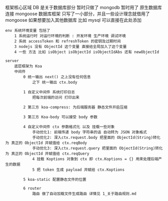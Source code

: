 框架核心区域
    DB 是关于数据库部分
        暂时只做了 mongodb 
            暂时用了 原生数据库连接
            mongoose 数据库框架 只写了一小部分，并且一些设计理念就借用了 mongoose
        如果想要加入其他数据库 比如 mysql 可以直接在此处添加

    env 系统环境变量 包括了
        1 系统运行时 对运行环境的判断 : 开发环境 生产环境 调试环境
        2 系统 accessToken 和 refreshToken 的密钥及过期时间
        3 nodejs 没有 ObjectId 这个变量 直接给全局加入了这个变量
        4 一些 方法 比如 isObject isObjectId isObjectIdAbs 还有 newObjectId

    server
        底层框架为 Koa
        中间件 
            0 统一输出 next() 之上没有任何信息
                之下 统一输出 ctx.body

            1 自定义中间件 系统打印日志
                把每次前端的访问 打印出来

            2 第三方 koa-compress: 为后端服务器 静态文件开启压缩

            3 第三方 Koa-body 可以接受 body 参数

            4 自定义中间件 ctx 参数格式化 以及 挂载一些对象
                手动优化1: 前端传递 body 字符串的话 自动转为 JSON 对象格式
                手动优化2: 深入ctx.request.body 把里面的 ObjectId(String)转化为 真正的 ObjectId 并赋值给 ctx.reqBody
                手动优化3: 深入ctx.request.query 把里面的 ObjectId(String)转化为 真正的 ObjectId 并赋值给 ctx.reqQuery
                4 挂载 Koptions 对象到 ctx 即 ctx.Koptions = {} 用来处理后端产生的数据
                5 把 token 生成 payload 并赋给 ctx.Koptions

            5 koa-static 配置静态文件的位置

            6 router
                路由 做了自动加载文件生成路由 详情见 1_关于路由规则.md